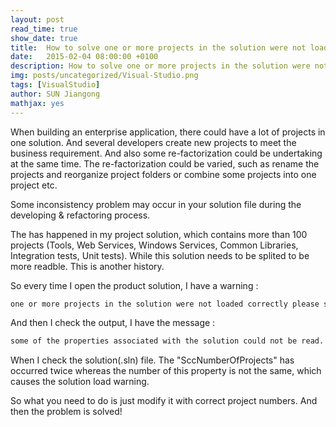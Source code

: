 ```yaml
---
layout: post
read_time: true
show_date: true
title:  How to solve one or more projects in the solution were not loaded correctly error in visual studio?
date:   2015-02-04 08:00:00 +0100
description: How to solve one or more projects in the solution were not loaded correctly error in visual studio?
img: posts/uncategorized/Visual-Studio.png
tags: [VisualStudio]
author: SUN Jiangong
mathjax: yes
---
```



When building an enterprise application, there could have a lot of projects in one solution. And several developers create new projects to meet the business requirement. And also some re-factorization could be undertaking at the same time. The re-factorization could be varied, such as rename the projects and reorganize project folders or combine some projects into one project etc.

Some inconsistency problem may occur in your solution file during the developing & refactoring process.
 
The has happened in my project solution, which contains more than 100 projects (Tools, Web Services, Windows Services, Common Libraries, Integration tests, Unit tests). While this solution needs to be splited to be more readble. This is another history.

<!--more-->

So every time I open the product solution, I have a warning : 

```bash
one or more projects in the solution were not loaded correctly please see the output
```

And then I check the output, I have the message :

```bash
some of the properties associated with the solution could not be read.
```

When I check the solution(.sln) file. The "SccNumberOfProjects" has occurred twice whereas the number of this property is not the same, which causes the solution load warning.

So what you need to do is just modify it with correct project numbers. And then the problem is solved!
